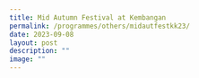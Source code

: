 ```yaml
---
title: Mid Autumn Festival at Kembangan
permalink: /programmes/others/midautfestkk23/
date: 2023-09-08
layout: post
description: ""
image: ""
---
```

